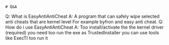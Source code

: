     # Q&A
Q: What is EasyAntiAntiCheat
A: A program that can safely wipe selected anti cheats that are kernel level
For example byfron and easy anti cheat.
Q: How do i use EasyAntiAntiCheat
A: Too install/activate the the kernel driver (required)
you need too run the exe as TrustedInstaller you can use tools like ExecTI too run it
